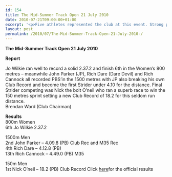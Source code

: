 ```yaml
---
id: 154
title: The Mid-Summer Track Open 21 July 2010
date: 2010-07-21T09:00:00+01:00
excerpt: '<p>Five athletes represented the club at this event. Strong performances from everyone. Click the link below to see how they got on, Brendan Ward (Club Chairman) Mid-Summer Open 21 July 2010 Photos Report Results</p>'
layout: post
permalink: /2010/07/The-Mid-Summer-Track-Open-21-July-2010-/
---
```

**The Mid-Summer Track Open 21 July 2010** </p> 

**Report**

Jo Wilkie ran well to record a solid 2.37.2 and finish 6th in the Women&#8217;s 800 metres &#8211; meanwhile John Parker (JP), Rich Dare (Dare Devil) and Rich Cannock all recorded PBS&#8217;in the 1500 metres with JP also breaking his own Club Record and become the first Strider under 4.10 for the distance. Final Strider competing was Nick the bolt O&#8217;neil who ran a superb race to win the 150 metres sprint setting a new Club Record of 18.2 for this seldom run distance.  
Brendan Ward (Club Chairman)

<a name="Results"></a>**Results**  
800m Women  
6th Jo Wilkie 2.37.2

1500m Men  
2nd John Parker &#8211; 4.09.8 (PB) Club Rec and M35 Rec  
4th Rich Dare &#8211; 4.12.8 (PB)  
13th Rich Cannock &#8211; 4.49.0 (PB) M35

150m Men  
1st Nick O&#8217;neil &#8211; 18.2 (PB) Club Record Click <a href="http://www.clcstriders-runningclub.co.uk/documents/Midsummer results meeting 3 21 July 2010.xls" target="_blank" rel="nofollow">here</a>for the official results 

<map name="100109w.jpg">
  <area shape="RECT" coords="677,27,696,48" alt="Race Winner" />
  
  <area shape="RECT" coords="379,28,393,45" alt="Sarah Greef" />
  
  <area shape="RECT" coords="354,28,368,46" alt="Rachel Vines" />
  
  <area shape="RECT" coords="303,28,318,46" alt="Anna Maughan" />
  
  <area shape="RECT" coords="206,28,220,46" alt="Dawn Addinall" />
  
  <area shape="RECT" coords="86,28,103,46" alt="Alex Evans" />
</map>

<map name="100109m.jpg">
  <area shape="RECT" coords="63,31,76,45" alt="Clive Scott" />
  
  <area shape="RECT" coords="112,32,121,44" alt="Paul Davies" />
  
  <area shape="RECT" coords="118,32,129,43" alt="Paul Stonuary" />
  
  <area shape="RECT" coords="223,29,236,47" alt="James Gibbs" />
  
  <area shape="RECT" coords="255,29,264,42" alt="David Smeath" />
  
  <area shape="RECT" coords="263,28,272,43" alt="Chris Hale" />
  
  <area shape="RECT" coords="275,31,288,45" alt="Rob Shute" />
  
  <area shape="RECT" coords="308,31,321,45" alt="Billy Bradshaw" />
  
  <area shape="RECT" coords="582,29,594,46" alt="Will Ferguson" />
  
  <area shape="RECT" coords="680,30,694,45" alt="Race Winner" />
</map>